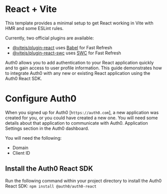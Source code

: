 # React + Vite

This template provides a minimal setup to get React working in Vite with HMR and some ESLint rules.

Currently, two official plugins are available:

- [@vitejs/plugin-react](https://github.com/vitejs/vite-plugin-react/blob/main/packages/plugin-react/README.md) uses [Babel](https://babeljs.io/) for Fast Refresh
- [@vitejs/plugin-react-swc](https://github.com/vitejs/vite-plugin-react-swc) uses [SWC](https://swc.rs/) for Fast Refresh

Auth0 allows you to add authentication to your React application quickly and to gain access to user profile information. This guide demonstrates how to integrate Auth0 with any new or existing React application using the Auth0 React SDK.

# Configure Auth0

When you signed up for Auth0 [`https://auth0.com`], a new application was created for you, or you could have created a new one. You will need some details about that application to communicate with Auth0. Application Settings section in the Auth0 dashboard.

You will need the following:

- Domain
- Client ID

## Install the Auth0 React SDK

Run the following command within your project directory to install the Auth0 React SDK:
`npm install @auth0/auth0-react`
